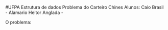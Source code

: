 #UFPA
Estrutura de dados
Problema do Carteiro Chines
Alunos: Caio Brasil - Alamario
         Heitor Anglada - 

O problema: 

